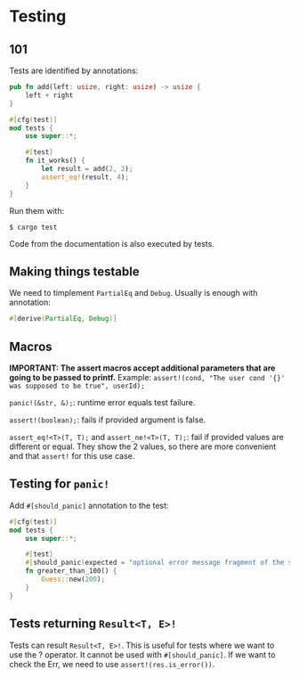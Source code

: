 # Testing

## 101

Tests are identified by annotations:

```rust
pub fn add(left: usize, right: usize) -> usize {
    left + right
}

#[cfg(test)]
mod tests {
    use super::*;

    #[test]
    fn it_works() {
        let result = add(2, 2);
        assert_eq!(result, 4);
    }
}
```

Run them with:

```Shell
$ cargo test
```

Code from the documentation is also executed by tests.

## Making things testable

We need to timplement `PartialEq` and `Debug`. Usually is enough with annotation:

```rust
#[derive(PartialEq, Debug)]
```

## Macros

**IMPORTANT: The assert macros accept additional parameters that are going to be passed to printf.** Example: `assert!(cond, "The user cond '{}' was supposed to be true", userId);`

`panic!(&str, &);`: runtime error equals test failure.

`assert!(boolean);`: fails if provided argument is false.

`assert_eq!<T>(T, T);` and `assert_ne!<T>(T, T);`: fail if provided values are different or equal. They show the 2
values, so there are more convenient and that `assert!` for this use case.

## Testing for `panic!`

Add `#[should_panic]` annotation to the test:

```rust
#[cfg(test)]
mod tests {
    use super::*;

    #[test]
    #[should_panic(expected = "optional error message fragment of the specific panic we want to trigger")]
    fn greater_than_100() {
        Guess::new(200);
    }
}
```

## Tests returning `Result<T, E>!`

Tests can result `Result<T, E>!`. This is useful for tests where we want to use the ? operator. It cannot be used with
`#[should_panic]`. If we want to check the Err, we need to use `assert!(res.is_error())`.
